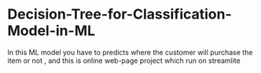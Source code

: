 # Decision-Tree-for-Classification-Model-in-ML
In this ML model you have to predicts where the customer will purchase the item or not , and this is online web-page project which run on streamlite 
